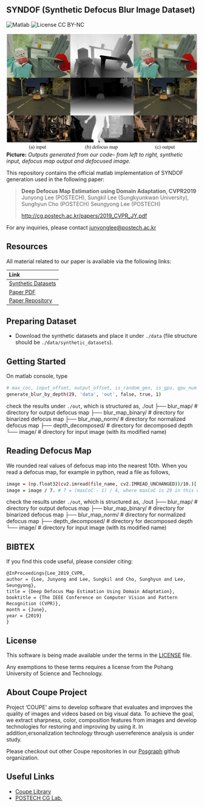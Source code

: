 ## SYNDOF (Synthetic Defocus Blur Image Dataset)
![Matlab](https://img.shields.io/badge/matlab-9.3.0-green.svg?style=plastic)
![License CC BY-NC](https://img.shields.io/badge/license-GNU_AGPv3-green.svg?style=plastic)

![Teaser image](./assets/figure.png)
**Picture:** *Outputs generated from our code&ndash; from left to right, synthetic input, defocus map output and defocused image.*

This repository contains the official matlab implementation of SYNDOF generation used in the following paper:

> **Deep Defocus Map Estimation using Domain Adaptation, CVPR2019**<br>
> Junyong Lee (POSTECH), Sungkil Lee (Sungkyunkwan University), Sunghyun Cho (POSTECH) Seungyong Lee (POSTECH)
> 
> http://cg.postech.ac.kr/papers/2019_CVPR_JY.pdf

For any inquiries, please contact [junyonglee@postech.ac.kr](mailto:junyonglee@postech.ac.kr)

## Resources

All material related to our paper is available via the following links:

| Link |
| :-------------- |
| [Synthetic Datasets](https://www.dropbox.com/s/bymkyss5rtn6avl/synthetic_datasets.zip?dl=0)|
| [Paper PDF](https://drive.google.com/open?id=1wmauOTscwrVs38NR2JfO4Xopt3isqiWT)|
| [Paper Repository](https://github.com/codeslake/DMENet)|

## Preparing Dataset
- Download the synthetic datasets and place it under `./data` (file structure should be `./data/synthetic_datasets`).

## Getting Started
On matlab console, type
```bash
# max_coc, input_offset, output_offset, is_random_gen, is_gpu, gpu_num
generate_blur_by_depth(29, 'data', 'out', false, true, 1)
```

check the results under `./out`, which is structured as,
./out
├── blur_map/                    # directory for output defocus map
├── blur_map_binary/             # directory for binarized defocus map
├── blur_map_norm/               # directory for normalized defocus map
├── depth_decomposed/            # directory for decomposed depth
└── image/                       # directory for input image (with its modified name)

## Reading Defocus Map
We rounded real values of defocus map into the nearest 10th. When you read a defocus map, for example in python, read a file as follows,
```bash
image = (np.float32(cv2.imread(file_name, cv2.IMREAD_UNCHANGED))/10.)[:, :, 1]
image = image / 7. # 7 = (maxCoC - 1) / 4, where maxCoC is 29 in this case.
```

check the results under `./out`, which is structured as,
./out
├── blur_map/                    # directory for output defocus map
├── blur_map_binary/             # directory for binarized defocus map
├── blur_map_norm/               # directory for normalized defocus map
├── depth_decomposed/            # directory for decomposed depth
└── image/                       # directory for input image (with its modified name)

## BIBTEX
If you find this code useful, please consider citing:

```
@InProceedings{Lee_2019_CVPR,
author = {Lee, Junyong and Lee, Sungkil and Cho, Sunghyun and Lee, Seungyong},
title = {Deep Defocus Map Estimation Using Domain Adaptation},
booktitle = {The IEEE Conference on Computer Vision and Pattern Recognition (CVPR)},
month = {June},
year = {2019}
}
```

## License ##
This software is being made available under the terms in the [LICENSE](LICENSE) file.

Any exemptions to these terms requires a license from the Pohang University of Science and Technology.

## About Coupe Project ##
Project ‘COUPE’ aims to develop software that evaluates and improves the quality of images and videos based on big visual data. To achieve the goal, we extract sharpness, color, composition features from images and develop technologies for restoring and improving by using it. In addition,ersonalization technology through userreference analysis is under study.  
    
Please checkout out other Coupe repositories in our [Posgraph](https://github.com/posgraph) github organization.

## Useful Links ##
* [Coupe Library](http://coupe.postech.ac.kr/)
* [POSTECH CG Lab.](http://cg.postech.ac.kr/)
